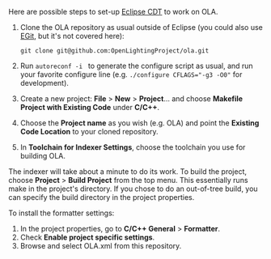 Here are possible steps to set-up [Eclipse CDT](http://eclipse.org/cdt) to work on OLA.

1. Clone the OLA repository as usual outside of Eclipse (you could also use
   [EGit](http://eclipse.org/egit), but it's not covered here):

   `git clone git@github.com:OpenLightingProject/ola.git`


2. Run `autoreconf -i ` to generate the configure script as usual, and run your favorite configure line (e.g. `./configure CFLAGS="-g3 -O0"` for development).
2. Create a new project: **File** > **New** > **Project**... and choose **Makefile Project with Existing Code** under **C/C++**.
3. Choose the **Project name** as you wish (e.g. OLA) and point the **Existing Code Location** to your cloned repository.
4. In **Toolchain for Indexer Settings**, choose the toolchain you use for building OLA.

The indexer will take about a minute to do its work. To build the project, choose **Project** > **Build Project** from the top menu. This essentially runs make in the project's directory. If you chose to do an out-of-tree build, you can specify the build directory in the project properties.

To install the formatter settings:

1. In the project properties, go to **C/C++ General** > **Formatter**.
2. Check **Enable project specific settings**.
3. Browse and select OLA.xml from this repository.
